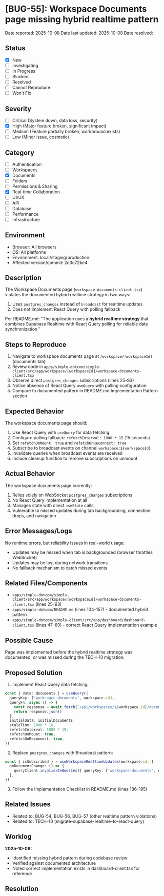 # [BUG-55]: Workspace Documents page missing hybrid realtime pattern

Date reported: 2025-10-08
Date last updated: 2025-10-08
Date resolved: 

## Status

- [x] New
- [ ] Investigating
- [ ] In Progress
- [ ] Blocked
- [ ] Resolved
- [ ] Cannot Reproduce
- [ ] Won't Fix

## Severity

- [ ] Critical (System down, data loss, security)
- [x] High (Major feature broken, significant impact)
- [ ] Medium (Feature partially broken, workaround exists)
- [ ] Low (Minor issue, cosmetic)

## Category

- [ ] Authentication
- [ ] Workspaces
- [x] Documents
- [ ] Folders
- [ ] Permissions & Sharing
- [x] Real-time Collaboration
- [ ] UI/UX
- [ ] API
- [ ] Database
- [ ] Performance
- [ ] Infrastructure

## Environment

- Browser: All browsers
- OS: All platforms
- Environment: local/staging/production
- Affected version/commit: 2c3c72be4

## Description

The Workspace Documents page (`workspace-documents-client.tsx`) violates the documented hybrid realtime strategy in two ways:

1. Uses `postgres_changes` instead of `broadcast` for realtime updates
2. Does not implement React Query with polling fallback

Per README.md: "The application uses a **hybrid realtime strategy** that combines Supabase Realtime with React Query polling for reliable data synchronization."

## Steps to Reproduce

1. Navigate to workspace documents page at `/workspace/[workspaceId]` (documents tab)
2. Review code in `apps/simple-dotcom/simple-client/src/app/workspace/[workspaceId]/workspace-documents-client.tsx`
3. Observe direct `postgres_changes` subscriptions (lines 25-93)
4. Notice absence of React Query `useQuery` with polling configuration
5. Compare to documented pattern in README.md Implementation Pattern section

## Expected Behavior

The workspace documents page should:
1. Use React Query with `useQuery` for data fetching
2. Configure polling fallback: `refetchInterval: 1000 * 15` (15 seconds)
3. Set `refetchOnMount: true` and `refetchOnReconnect: true`
4. Subscribe to broadcast events on channel `workspace:${workspaceId}`
5. Invalidate queries when broadcast events are received
6. Include cleanup function to remove subscriptions on unmount

## Actual Behavior

The workspace documents page currently:
1. Relies solely on WebSocket `postgres_changes` subscriptions
2. No React Query implementation at all
3. Manages state with direct `useState` calls
4. Vulnerable to missed updates during tab backgrounding, connection drops, and navigation

## Error Messages/Logs

No runtime errors, but reliability issues in real-world usage:
- Updates may be missed when tab is backgrounded (browser throttles WebSocket)
- Updates may be lost during network transitions
- No fallback mechanism to catch missed events

## Related Files/Components

- `apps/simple-dotcom/simple-client/src/app/workspace/[workspaceId]/workspace-documents-client.tsx` (lines 25-93)
- `apps/simple-dotcom/README.md` (lines 104-157) - documented hybrid pattern
- `apps/simple-dotcom/simple-client/src/app/dashboard/dashboard-client.tsx` (lines 47-60) - correct React Query implementation example

## Possible Cause

Page was implemented before the hybrid realtime strategy was documented, or was missed during the TECH-10 migration.

## Proposed Solution

1. Implement React Query data fetching:
```typescript
const { data: documents } = useQuery({
  queryKey: ['workspace-documents', workspace.id],
  queryFn: async () => {
    const response = await fetch(`/api/workspaces/${workspace.id}/documents`)
    return response.json()
  },
  initialData: initialDocuments,
  staleTime: 1000 * 10,
  refetchInterval: 1000 * 15,
  refetchOnMount: true,
  refetchOnReconnect: true,
})
```

2. Replace `postgres_changes` with Broadcast pattern:
```typescript
const { isSubscribed } = useWorkspaceRealtimeUpdates(workspace.id, {
  onDocumentChange: () => {
    queryClient.invalidateQueries({ queryKey: ['workspace-documents', workspace.id] })
  },
})
```

3. Follow the Implementation Checklist in README.md (lines 186-195)

## Related Issues

- Related to: BUG-54, BUG-56, BUG-57 (other realtime pattern violations)
- Related to: TECH-10 (migrate-supabase-realtime-to-react-query)

## Worklog

**2025-10-08:**
- Identified missing hybrid pattern during codebase review
- Verified against documented architecture
- Noted correct implementation exists in dashboard-client.tsx for reference

## Resolution

